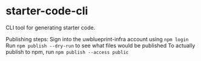 # starter-code-cli
CLI tool for generating starter code.

Publishing steps:
Sign into the uwblueprint-infra account using `npm login`
Run `npm publish --dry-run` to see what files would be published
To actually publish to npm, run `npm publish --access public`
